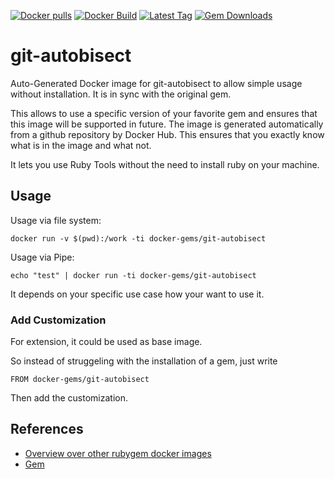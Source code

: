 [![Docker pulls](https://img.shields.io/docker/pulls/rubygem/git-autobisect.svg)](https://hub.docker.com/r/rubygem/git-autobisect/)
[![Docker Build](https://img.shields.io/docker/automated/rubygem/git-autobisect.svg)](https://hub.docker.com/r/rubygem/git-autobisect/)
[![Latest Tag](https://img.shields.io/github/tag/docker-rubygem/git-autobisect.svg)](https://hub.docker.com/r/rubygem/git-autobisect/)
[![Gem Downloads](https://img.shields.io/gem/dt/git-autobisect.svg)](https://rubygems.org/gems/git-autobisect/)
# git-autobisect

Auto-Generated Docker image for git-autobisect to allow simple usage without installation.
It is in sync with the original gem.

This allows to use a specific version of your favorite gem and ensures that this image will be supported in future.
The image is generated automatically from a github repository by Docker Hub.
This ensures that you exactly know what is in the image and what not.

It lets you use Ruby Tools without the need to install ruby on your machine.

## Usage

Usage via file system:

`docker run -v $(pwd):/work -ti docker-gems/git-autobisect`

Usage via Pipe:

`echo "test" | docker run -ti docker-gems/git-autobisect`

It depends on your specific use case how your want to use it.

### Add Customization

For extension, it could be used as base image.

So instead of struggeling with the installation of a gem, just write

`FROM docker-gems/git-autobisect`

Then add the customization.

## References

 - [Overview over other rubygem docker images](https://github.com/thinkbot/docker-rubygem)
 - [Gem](https://rubygems.org/gems/git-autobisect/)
